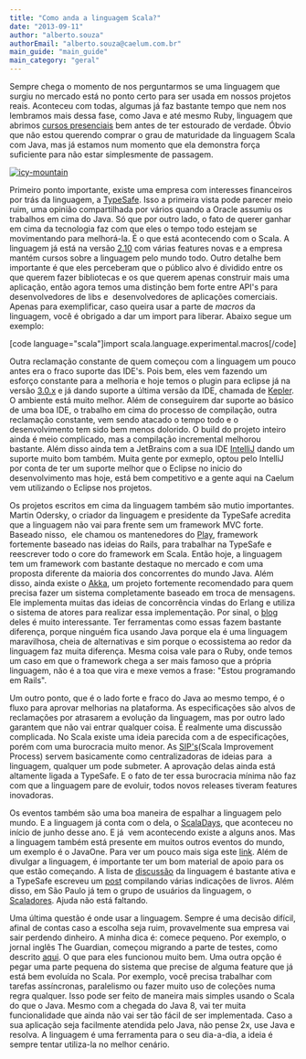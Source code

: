 ```yaml
---
title: "Como anda a linguagem Scala?"
date: "2013-09-11"
author: "alberto.souza"
authorEmail: "alberto.souza@caelum.com.br"
main_guide: "main_guide"
main_category: "geral"
---
```


Sempre chega o momento de nos perguntarmos se uma linguagem que surgiu no mercado está no ponto certo para ser usada em nossos projetos reais. Aconteceu com todas, algumas já faz bastante tempo que nem nos lembramos mais dessa fase, como Java e até mesmo Ruby, linguagem que abrimos [cursos presenciais](http://www.caelum.com.br/cursos-rails/) bem antes de ter estourado de verdade. Óbvio que não estou querendo comprar o grau de maturidade da linguagem Scala com Java, mas já estamos num momento que ela demonstra força suficiente para não estar simplesmente de passagem.

[![icy-mountain](https://blog.caelum.com.br/wp-content/uploads/2013/07/icy-mountain-300x187.jpg)](https://blog.caelum.com.br/wp-content/uploads/2013/07/icy-mountain.jpg)

Primeiro ponto importante, existe uma empresa com interesses financeiros por trás da linguagem, a [TypeSafe](http://typesafe.com/). Isso a primeira vista pode parecer meio ruim, uma opinião compartilhada por vários quando a Oracle assumiu os trabalhos em cima do Java. Só que por outro lado, o fato de querer ganhar em cima da tecnologia faz com que eles o tempo todo estejam se movimentando para melhorá-la. É o que está acontecendo com o Scala. A linguagem já está na versão [2.10](http://www.scala-lang.org/downloads) com várias features novas e a empresa mantém cursos sobre a linguagem pelo mundo todo. Outro detalhe bem importante é que eles perceberam que o público alvo é dividido entre os que querem fazer bibliotecas e os que querem apenas construir mais uma aplicação, então agora temos uma distinção bem forte entre API's para desenvolvedores de libs e  desenvolvedores de aplicações comerciais. Apenas para exemplificar, caso queira usar a parte de _macros_ da linguagem, você é obrigado a dar um import para liberar. Abaixo segue um exemplo:

\[code language="scala"\]import scala.language.experimental.macros\[/code\]

Outra reclamação constante de quem começou com a linguagem um pouco antes era o fraco suporte das IDE's. Pois bem, eles vem fazendo um esforço constante para a melhoria e hoje temos o plugin para eclipse já na versão [3.0.x](http://scala-ide.org/) e já dando suporte a última versão da IDE, chamada de [Kepler](http://www.eclipse.org/downloads/index-developer.php). O ambiente está muito melhor. Além de conseguirem dar suporte ao básico de uma boa IDE, o trabalho em cima do processo de compilação, outra reclamação constante, vem sendo atacado o tempo todo e o desenvolvimento tem sido bem menos dolorido. O build do projeto inteiro ainda é meio complicado, mas a compilação incremental melhorou bastante. Além disso ainda tem a JetBrains com a sua IDE [IntelliJ](http://confluence.jetbrains.com/display/SCA/Scala+Plugin+for+IntelliJ+IDEA) dando um suporte muito bom também. Muita gente por exmeplo, optou pelo IntelliJ por conta de ter um suporte melhor que o Eclipse no inicio do desenvolvimento mas hoje, está bem competitivo e a gente aqui na Caelum vem utilizando o Eclipse nos projetos.

Os projetos escritos em cima da linguagem também são mutio importantes. Martin Odersky, o criador da linguagem e presidente da TypeSafe acredita que a linguagem não vai para frente sem um framework MVC forte. Baseado nisso,  ele chamou os mantenedores do [Play](http://www.playframework.com/), framework fortemente baseado nas ideias do Rails, para trabalhar na TypeSafe e reescrever todo o core do framework em Scala. Então hoje, a linguagem tem um framework com bastante destaque no mercado e com uma proposta diferente da maioria dos concorrentes do mundo Java. Além disso, ainda existe o [Akka](http://akka.io/), um projeto fortemente recomendado para quem precisa fazer um sistema completamente baseado em troca de mensagens. Ele implementa muitas das ideias de concorrência vindas do Erlang e utiliza o sistema de atores para realizar essa implementação. Por sinal, o [blog](http://letitcrash.com/) deles é muito interessante. Ter ferramentas como essas fazem bastante diferença, porque ninguém fica usando Java porque ela é uma linguagem maravilhosa, cheia de alternativas e sim porque o ecossistema ao redor da linguagem faz muita diferença. Mesma coisa vale para o Ruby, onde temos um caso em que o framework chega a ser mais famoso que a própria linguagem, não é a toa que vira e mexe vemos a frase: "Estou programando em Rails".

Um outro ponto, que é o lado forte e fraco do Java ao mesmo tempo, é o fluxo para aprovar melhorias na plataforma. As especificações são alvos de reclamações por atrasarem a evolução da linguagem, mas por outro lado garantem que não vai entrar qualquer coisa. É realmente uma discussão complicada. No Scala existe uma ideia parecida com a de especificações, porém com uma burocracia muito menor. As [SIP's](http://docs.scala-lang.org/sips/index.html)(Scala Improvement Process) servem basicamente como centralizadoras de ideias para  a linguagem, qualquer um pode submeter. A aprovação delas ainda está altamente ligada a TypeSafe. E o fato de ter essa burocracia mínima não faz com que a linguagem pare de evoluir, todos novos releases tiveram features inovadoras.

Os eventos também são uma boa maneira de espalhar a linguagem pelo mundo. E a linguagem já conta com o dela, o [ScalaDays](http://scaladays.org/), que aconteceu no início de junho desse ano. E já  vem acontecendo existe a alguns anos. Mas a linguagem também está presente em muitos outros eventos do mundo, um exemplo é o JavaOne. Para ver um pouco mais siga este [link](http://lanyrd.com/search/?q=scala). Além de divulgar a linguagem, é importante ter um bom material de apoio para os que estão começando. A lista de [discussão](https://groups.google.com/forum/#!forum/scala-user) da linguagem é bastante ativa e a TypeSafe escreveu um [post](http://typesafe.com/blog/enterprise-scala-adoption-roadmap-55683) compilando várias indicações de livros. Além disso, em São Paulo já tem o grupo de usuários da linguagem, o [Scaladores](http://scaladores.com.br/). Ajuda não está faltando.

Uma última questão é onde usar a linguagem. Sempre é uma decisão difícil, afinal de contas caso a escolha seja ruim, provavelmente sua empresa vai sair perdendo dinheiro. A minha dica é: comece pequeno. Por exemplo, o jornal inglês The Guardian, começou migrando a parte de testes, como descrito [aqui](http://www.infoq.com/articles/guardian_scala). O que para eles funcionou muito bem. Uma outra opção é pegar uma parte pequena do sistema que precise de alguma feature que já está bem evoluída no Scala. Por exemplo, você precisa trabalhar com tarefas assíncronas, paralelismo ou fazer muito uso de coleções numa regra qualquer. Isso pode ser feito de maneira mais simples usando o Scala do que o Java. Mesmo com a chegada do Java 8, vai ter muita funcionalidade que ainda não vai ser tão fácil de ser implementada. Caso a sua aplicação seja facilmente atendida pelo Java, não pense 2x, use Java e resolva. A linguagem é uma ferramenta para o seu dia-a-dia, a ideia é sempre tentar utiliza-la no melhor cenário.
